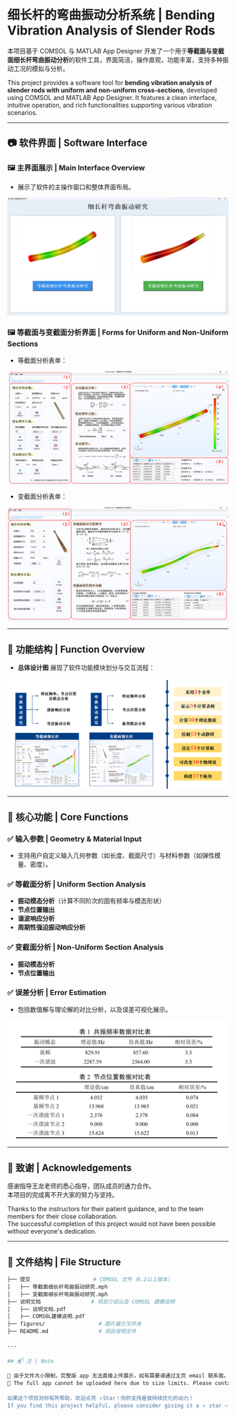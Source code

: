 # 细长杆的弯曲振动分析系统 | Bending Vibration Analysis of Slender Rods

本项目基于 COMSOL 与 MATLAB App Designer 开发了一个用于**等截面与变截面细长杆弯曲振动分析**的软件工具，界面简洁，操作直观，功能丰富，支持多种振动工况的模拟与分析。

This project provides a software tool for **bending vibration analysis of slender rods with uniform and non-uniform cross-sections**, developed using COMSOL and MATLAB App Designer. It features a clean interface, intuitive operation, and rich functionalities supporting various vibration scenarios.

---

## 📷 软件界面 | Software Interface

### 🖼️ 主界面展示 | Main Interface Overview

- 展示了软件的主操作窗口和整体界面布局。

![主界面](figures/主界面.png)

### 🖼️ 等截面与变截面分析界面 | Forms for Uniform and Non-Uniform Sections

- 等截面分析表单：

![主界面1](figures/主界面1.png)

- 变截面分析表单：

![主界面2](figures/主界面2.png)

---

## 🧩 功能结构 | Function Overview

- **总体设计图** 展现了软件功能模块划分与交互流程：

![总体设计](figures/总体设计.png)

---

## 🔧 核心功能 | Core Functions

### ✅ 输入参数 | Geometry & Material Input

- 支持用户自定义输入几何参数（如长度、截面尺寸）与材料参数（如弹性模量、密度）。

### ✅ 等截面分析 | Uniform Section Analysis

- **振动模态分析**（计算不同阶次的固有频率与模态形状）  
- **节点位置输出**
- **谐波响应分析**
- **周期性强迫振动响应分析**

### ✅ 变截面分析 | Non-Uniform Section Analysis

- **振动模态分析**
- **节点位置输出**

### ✅ 误差分析 | Error Estimation

- 包括数值解与理论解的对比分析，以及误差可视化展示。

![误差分析](figures/误差.png)

---

## 🙏 致谢 | Acknowledgements

感谢指导王龙老师的悉心指导，团队成员的通力合作。  
本项目的完成离不开大家的努力与坚持。

Thanks to the instructors for their patient guidance, and to the team members for their close collaboration.  
The successful completion of this project would not have been possible without everyone's dedication.

---

## 📁 文件结构 | File Structure

```bash
├── 提交                    # COMSOL 文件（6.2以上版本）
│   ├── 等截面细长杆弯曲振动研究.mph
│   ├── 变截面细长杆弯曲振动研究.mph
├── 说明文档                # 项目介绍以及 COMSOL 建模说明
│   ├── 说明文档.pdf
│   ├── COMSOL建模说明.pdf
├── figures/                 # 图片展示文件夹
├── README.md                # 项目说明文件

---

## 📬 注 | Note

📌 由于文件大小限制，完整版 app 无法直接上传展示，如有需要请通过主页 email 联系我。
📌 The full app cannot be uploaded here due to size limits. Please contact me via email on the homepage if you're interested.

如果这个项目对你有所帮助，欢迎点亮 ⭐Star！你的支持是我持续优化的动力！
If you find this project helpful, please consider giving it a ⭐ star — it would be greatly appreciated!
